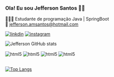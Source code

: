 ### Ola! Eu sou Jefferson Santos 🖐🏽
👨🏽‍💻 Estudante de programação Java | SpringBoot <br>
📧 jefferson.amsantos@hotmail.com <br>
    
[![linkdin](https://img.shields.io/badge/LinkedIn-0077B5?style=for-the-badge&logo=linkedin&logoColor=white)](https://www.linkedin.com/in/jefferson-santos-programador/)
[![instagram](https://img.shields.io/badge/Instagram-E4405F?style=for-the-badge&logo=instagram&logoColor=white)](https://www.instagram.com/jefferson.ams/)

![Jefferson GitHub stats](https://github-readme-stats.vercel.app/api?username=jeffersonams&show_icons=true&theme=blue-green)

<div style="display: inline_block">
<img align="center" alt="html5" src="https://img.shields.io/badge/Java-ED8B00?style=for-the-badge&logo=java&logoColor=white" />
<img align="center" alt="html5" src="https://img.shields.io/badge/Spring-6DB33F?style=for-the-badge&logo=spring&logoColor=white" />  
<img align="center" alt="html5" src="https://img.shields.io/badge/MySQL-00000F?style=for-the-badge&logo=mysql&logoColor=white" />
<img align="center" alt="html5" src="https://img.shields.io/badge/Eclipse-2C2255?style=for-the-badge&logo=eclipse&logoColor=white" /><br><br>
	
 </div> 

[![Top Langs](https://github-readme-stats.vercel.app/api/top-langs/?username=jeffersonams&langs_count=8)](https://github.com/jeffersonams/github-readme-stats)

